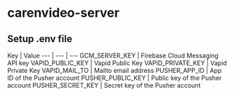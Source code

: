 # carenvideo-server

## Setup .env file
Key | Value
--- | --- | ---
GCM_SERVER_KEY | Firebase Cloud Messaging API key
VAPID_PUBLIC_KEY | Vapid Public Key
VAPID_PRIVATE_KEY | Vapid Private Key
VAPID_MAIL_TO | Mailto email address
PUSHER_APP_ID | App ID of the Pusher account
PUSHER_PUBLIC_KEY | Public key of the Pusher account
PUSHER_SECRET_KEY | Secret key of the Pusher account